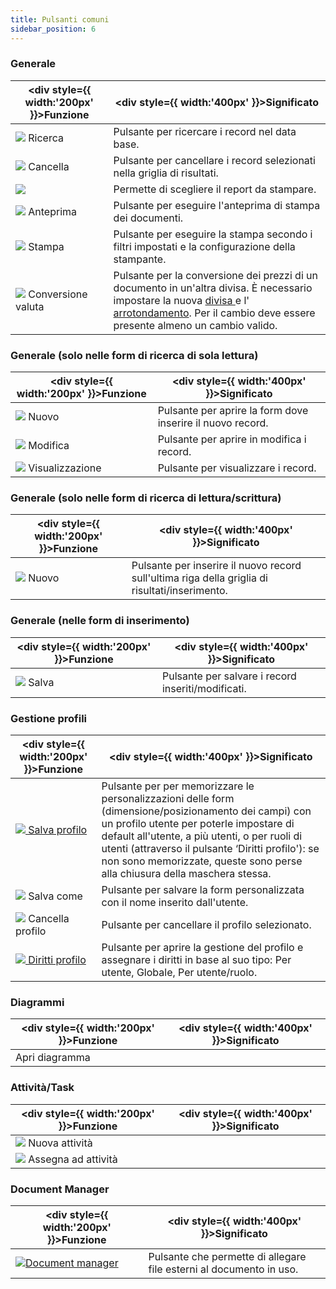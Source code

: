 ```yaml
---
title: Pulsanti comuni
sidebar_position: 6
---
```



### Generale


| <div style={{ width:'200px' }}>Funzione</div> | <div style={{ width:'400px' }}>Significato</div> |
| --- | --- |
| ![](/img/neutral/common/search.png) Ricerca | Pulsante per ricercare i record nel data base. |
| ![](/img/neutral/common/delete.png) Cancella | Pulsante per cancellare i record selezionati nella griglia di risultati. |
| ![](/img/neutral/common/combo.png) | Permette di scegliere il report da stampare. |
| ![](/img/neutral/common/preview1.png) Anteprima | Pulsante per eseguire l'anteprima di stampa dei documenti. |
| ![](/img/neutral/common/print.png) Stampa | Pulsante per eseguire la stampa secondo i filtri impostati e la configurazione della stampante. |
| ![](/img/neutral/common/currency.png) Conversione valuta | Pulsante per la conversione dei prezzi di un documento in un'altra divisa. È necessario impostare la nuova [divisa ](/docs/configurations/tables/general-settings/currencies) e l' [arrotondamento](/docs/sales/sales-price-list/procedures/rounding). Per il cambio deve essere presente almeno un cambio valido. |



### Generale (solo nelle form di ricerca di sola lettura)


| <div style={{ width:'200px' }}>Funzione</div> | <div style={{ width:'400px' }}>Significato</div> |
| --- | --- |
| ![](/img/neutral/common/new.png) Nuovo | Pulsante per aprire la form dove inserire il nuovo record. |
| ![](/img/neutral/common/edit.png) Modifica | Pulsante per aprire in modifica i record. |
| ![](/img/neutral/common/view.png) Visualizzazione | Pulsante per visualizzare i record. |



### Generale (solo nelle form di ricerca di lettura/scrittura)


| <div style={{ width:'200px' }}>Funzione</div> | <div style={{ width:'400px' }}>Significato</div> |
| --- | --- |
| ![](/img/neutral/common/new.png) Nuovo | Pulsante per inserire il nuovo record sull'ultima riga della griglia di risultati/inserimento. |



### Generale (nelle form di inserimento) 


| <div style={{ width:'200px' }}>Funzione</div> | <div style={{ width:'400px' }}>Significato</div> |
| --- | --- |
| ![](/img/neutral/common/save-as.png) Salva | Pulsante per salvare i record inseriti/modificati. |



### Gestione profili


| <div style={{ width:'200px' }}>Funzione</div> | <div style={{ width:'400px' }}>Significato</div> |
| --- | --- |
|  [![](/img/neutral/common/save.png) Salva profilo](/docs/guide/common/operations-with-data/form-customization-and-profiles-management)  | Pulsante per per memorizzare le personalizzazioni delle form (dimensione/posizionamento dei campi) con un profilo utente per poterle impostare di default all'utente, a più utenti, o per ruoli di utenti (attraverso il pulsante ‘Diritti profilo'): se non sono memorizzate, queste sono perse alla chiusura della maschera stessa. |
| ![](/img/neutral/common/save-as.png) Salva come | Pulsante per salvare la form personalizzata con il nome inserito dall'utente. |
| ![](/img/neutral/common/delete.png) Cancella profilo | Pulsante per cancellare il profilo selezionato. |
|  [![](/img/neutral/common/image14.png) Diritti profilo](/docs/guide/common/operations-with-data/form-customization-and-profiles-management)  | Pulsante per aprire la gestione del profilo e assegnare i diritti in base al suo tipo: Per utente, Globale, Per utente/ruolo. |



### Diagrammi


| <div style={{ width:'200px' }}>Funzione</div> | <div style={{ width:'400px' }}>Significato</div> |
| --- | --- |
| Apri diagramma |   |



### Attività/Task


| <div style={{ width:'200px' }}>Funzione</div> | <div style={{ width:'400px' }}>Significato</div> |
| --- | --- |
| ![](/img/neutral/common/new.png) Nuova attività |   |
| ![](/img/neutral/common/assign-activity.png) Assegna ad attività |   |



### Document Manager


| <div style={{ width:'200px' }}>Funzione</div> | <div style={{ width:'400px' }}>Significato</div> |
| --- | --- |
| ![](/img/neutral/common/document-manager.png)[Document manager](/docs/guide/common/operations-with-data/document-manager) | Pulsante che permette di allegare file esterni al documento in uso. |
